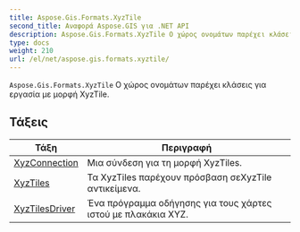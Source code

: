 ```yaml
---
title: Aspose.Gis.Formats.XyzTile
second_title: Αναφορά Aspose.GIS για .NET API
description: Aspose.Gis.Formats.XyzTile Ο χώρος ονομάτων παρέχει κλάσεις για εργασία με μορφή XyzTile.
type: docs
weight: 210
url: /el/net/aspose.gis.formats.xyztile/
---
```

`Aspose.Gis.Formats.XyzTile` Ο χώρος ονομάτων παρέχει κλάσεις για εργασία με μορφή XyzTile.

## Τάξεις

| Τάξη | Περιγραφή |
| --- | --- |
| [XyzConnection](./xyzconnection/) | Μια σύνδεση για τη μορφή XyzTiles. |
| [XyzTiles](./xyztiles/) | Τα XyzTiles παρέχουν πρόσβαση σεXyzTile αντικείμενα. |
| [XyzTilesDriver](./xyztilesdriver/) | Ένα πρόγραμμα οδήγησης για τους χάρτες ιστού με πλακάκια XYZ. |


